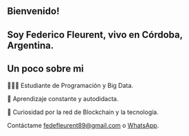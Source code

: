 ## Bienvenido!

## Soy Federico Fleurent, vivo en Córdoba, Argentina.  

## Un poco sobre mi 
👨🏻‍💻 Estudiante de Programación y Big Data.

👀 Aprendizaje constante y autodidacta.

🚀 Curiosidad por la red de Blockchain y la tecnología.

Contáctame <a href="mailto:fedefleurent89@gmail.com">fedefleurent89@gmail.com</a> o  <a href="https://api.whatsapp.com/send?phone=543512526397" >WhatsApp</a>.


